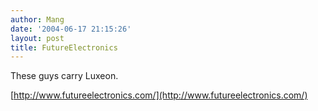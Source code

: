 ```yaml
---
author: Mang
date: '2004-06-17 21:15:26'
layout: post
title: FutureElectronics
---
```


These guys carry Luxeon.

[http://www.futureelectronics.com/](http://www.futureelectronics.com/)
